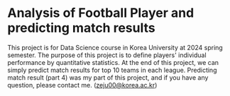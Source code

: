 # Analysis of Football Player and predicting match results

This project is for Data Science course in Korea University at 2024 spring semester. 
The purpose of this project is to define players' individual performance by quantitative statistics. 
At the end of this project, we can simply predict match results for top 10 teams in each league. 
Predicting match result (part 4) was my part of this project, and if you have any question, please contact me. (zeju00@korea.ac.kr)
